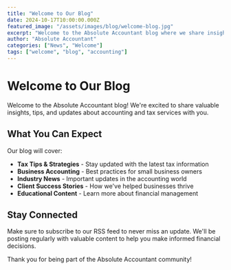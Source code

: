 ```yaml
---
title: "Welcome to Our Blog"
date: 2024-10-17T10:00:00.000Z
featured_image: "/assets/images/blog/welcome-blog.jpg"
excerpt: "Welcome to the Absolute Accountant blog where we share insights, tips, and updates about accounting and tax services."
author: "Absolute Accountant"
categories: ["News", "Welcome"]
tags: ["welcome", "blog", "accounting"]
---
```


# Welcome to Our Blog

Welcome to the Absolute Accountant blog! We're excited to share valuable insights, tips, and updates about accounting and tax services with you.

## What You Can Expect

Our blog will cover:

- **Tax Tips & Strategies** - Stay updated with the latest tax information
- **Business Accounting** - Best practices for small business owners
- **Industry News** - Important updates in the accounting world
- **Client Success Stories** - How we've helped businesses thrive
- **Educational Content** - Learn more about financial management

## Stay Connected

Make sure to subscribe to our RSS feed to never miss an update. We'll be posting regularly with valuable content to help you make informed financial decisions.

Thank you for being part of the Absolute Accountant community!

